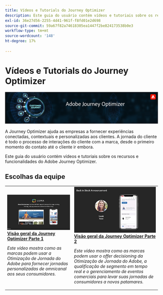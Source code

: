 ```yaml
---
title: Vídeos e Tutorials do Journey Optimizer
description: Este guia do usuário contém vídeos e tutoriais sobre os recursos e funcionalidades do Adobe Journey Optimizer.
exl-id: 36e27d56-2255-4d41-961f-f8fd01e2d698
source-git-commit: 59a67f82a74618305ea1447f2be824173538b0e3
workflow-type: tm+mt
source-wordcount: '148'
ht-degree: 17%

---
```



# Vídeos e Tutorials do Journey Optimizer

![](./assets/ajo-banner.png)

A Journey Optimizer ajuda as empresas a fornecer experiências conectadas, contextuais e personalizadas aos clientes. A jornada do cliente é todo o processo de interações do cliente com a marca, desde o primeiro momento do contato até o cliente ir embora.

Este guia do usuário contém vídeos e tutoriais sobre os recursos e funcionalidades do Adobe Journey Optimizer.

## Escolhas da equipe

<table>
<tr>
  <td>
    <a href="./introduction/journey-optimizer-overview-part-1.md">
      <img alt="Visão geral da Journey Optimizer Parte 1 - Fornecer jornadas omnicanais (vídeo)" src="./assets/334174.jpg"/>
    </a>
    <div>
      <a href="./introduction/journey-optimizer-overview-part-1.md">
    <strong>Visão geral da Journey Optimizer Parte 1  </strong>
    </a>
    </div>
    <p>
    <em>Este vídeo mostra como as marcas podem usar a Otimização de Jornada do Adobe para fornecer jornadas personalizadas de omnicanal aos seus consumidores.</em>
    <p>
  </td>
    <td>
    <a href="./introduction/journey-optimizer-overview-part-2.md">
      <img alt="Visão geral da Journey Optimizer Parte 2 - Fornecer jornadas omnicanais (vídeo)" src="./assets/334175.jpg"/>
    </a>
    <div>
      <a href="./introduction/journey-optimizer-overview-part-2.md">
    <strong>Visão geral da Journey Optimizer Parte 2  </strong>
    </a>
    </div>
    <p>
    <em>Este vídeo mostra como as marcas podem usar o offer decisioning da Otimização de Jornada do Adobe, a qualificação de segmento em tempo real e o gerenciamento de eventos comerciais para levar suas jornadas de consumidores a novos patamares.</em>
    <p>
  </td>
</table>




